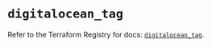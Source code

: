# `digitalocean_tag`

Refer to the Terraform Registry for docs: [`digitalocean_tag`](https://registry.terraform.io/providers/digitalocean/digitalocean/2.39.1/docs/resources/tag).
